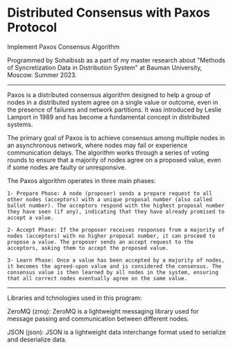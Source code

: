 # Distributed Consensus with Paxos Protocol
Implement Paxos Consensus Algorithm 

Programmed by Sohaibssb as a part of my master research about "Methods of Syncretization Data in Distribution System" at Bauman University, Moscow. Summer 2023.

------------------

Paxos is a distributed consensus algorithm designed to help a group of nodes in a distributed system agree on a single value or outcome, even in the presence of failures and network partitions. It was introduced by Leslie Lamport in 1989 and has become a fundamental concept in distributed systems.

The primary goal of Paxos is to achieve consensus among multiple nodes in an asynchronous network, where nodes may fail or experience communication delays. The algorithm works through a series of voting rounds to ensure that a majority of nodes agree on a proposed value, even if some nodes are faulty or unresponsive.

The Paxos algorithm operates in three main phases:

    1- Prepare Phase: A node (proposer) sends a prepare request to all other nodes (acceptors) with a unique proposal number (also called ballot number). The acceptors respond with the highest proposal number they have seen (if any), indicating that they have already promised to accept a value.

    2- Accept Phase: If the proposer receives responses from a majority of nodes (acceptors) with no higher proposal number, it can proceed to propose a value. The proposer sends an accept request to the acceptors, asking them to accept the proposed value.

    3- Learn Phase: Once a value has been accepted by a majority of nodes, it becomes the agreed-upon value and is considered the consensus. The consensus value is then learned by all nodes in the system, ensuring that all correct nodes eventually agree on the same value.

------------------

Libraries and tchnologies used in this program:

ZeroMQ (zmq): ZeroMQ is a lightweight messaging library used for message passing and communication between different nodes.

JSON (json): JSON is a lightweight data interchange format used to serialize and deserialize data.
